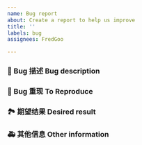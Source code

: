 ```yaml
---
name: Bug report
about: Create a report to help us improve
title: ''
labels: bug
assignees: FredGoo

---
```


### 🐛 Bug 描述 Bug description

<!-- 请在上方详细地描述 bug，让大家都能理解。建议附上使用代码。 -->
<!-- Please describe the bug in detail above so that everyone can understand. It is recommended to attach the use code. -->

### 🙂 Bug 重现 To Reproduce
<!-- 如果有重现步骤那就更好了 -->
<!-- It would be better if there are steps to reproduce -->

### 🏞 期望结果 Desired result

<!-- 请在上方描述你原本期望看到的结果。 -->
<!-- Please describe above what you expected to see. -->

### 🚑 其他信息 Other information

<!-- 请在上方输入，如截图等其他信息。比如运行环境，依赖包等 -->
<!-- Please enter other information such as screenshots above.Such as operating environment, dependency packages, etc. -->
